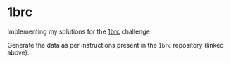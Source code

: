 # 1brc

Implementing my solutions for the [1brc](https://github.com/gunnarmorling/1brc) challenge

Generate the data as per instructions present in the `1brc` repository (linked above).
